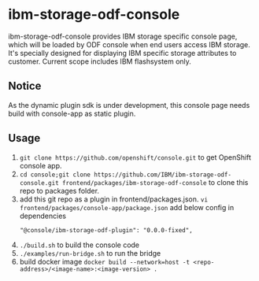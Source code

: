 # ibm-storage-odf-console
ibm-storage-odf-console provides IBM storage specific console page, which will be loaded by ODF console when end users access IBM storage. It's specially designed for displaying IBM specific storage attributes to customer. Current scope includes IBM flashsystem only.

## Notice
As the dynamic plugin sdk is under development, this console page needs build with console-app as static plugin.

## Usage

1. `git clone https://github.com/openshift/console.git` to get OpenShift console app.
2. `cd console;git clone https://github.com/IBM/ibm-storage-odf-console.git frontend/packages/ibm-storage-odf-console` to clone this repo to packages folder.
3. add this git repo as a plugin in frontend/packages.json.
    `vi frontend/packages/console-app/package.json`
    add below config in dependencies
    ```
    "@console/ibm-storage-odf-plugin": "0.0.0-fixed",
    ```
4. `./build.sh` to build the console code
5. `./examples/run-bridge.sh` to run the bridge
6. build docker image
  `docker build --network=host -t <repo-address>/<image-name>:<image-version> .`